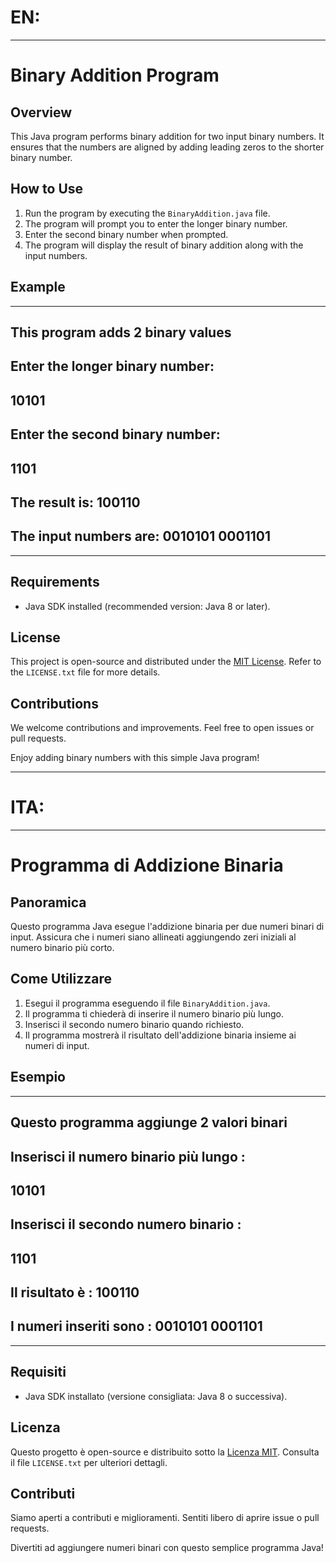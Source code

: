 # EN:
---
# Binary Addition Program

## Overview
This Java program performs binary addition for two input binary numbers. It ensures that the numbers are aligned by adding leading zeros to the shorter binary number.

## How to Use
1. Run the program by executing the `BinaryAddition.java` file.
2. The program will prompt you to enter the longer binary number.
3. Enter the second binary number when prompted.
4. The program will display the result of binary addition along with the input numbers.

## Example
---
This program adds 2 binary values
---
Enter the longer binary number:
---
10101
---
Enter the second binary number:
---
1101
---
The result is: 100110
---
The input numbers are: 0010101 0001101
---
---
## Requirements
- Java SDK installed (recommended version: Java 8 or later).

## License
This project is open-source and distributed under the [MIT License](LICENSE.txt). Refer to the `LICENSE.txt` file for more details.

## Contributions
We welcome contributions and improvements. Feel free to open issues or pull requests.

Enjoy adding binary numbers with this simple Java program!

---
# ITA:
---
# Programma di Addizione Binaria

## Panoramica
Questo programma Java esegue l'addizione binaria per due numeri binari di input. Assicura che i numeri siano allineati aggiungendo zeri iniziali al numero binario più corto.

## Come Utilizzare
1. Esegui il programma eseguendo il file `BinaryAddition.java`.
2. Il programma ti chiederà di inserire il numero binario più lungo.
3. Inserisci il secondo numero binario quando richiesto.
4. Il programma mostrerà il risultato dell'addizione binaria insieme ai numeri di input.

## Esempio
---
Questo programma aggiunge 2 valori binari
---
Inserisci il numero binario più lungo :
---
10101
---
Inserisci il secondo numero binario :
---
1101
---
Il risultato è : 100110
---
I numeri inseriti sono : 0010101 0001101
---
---
## Requisiti
- Java SDK installato (versione consigliata: Java 8 o successiva).

## Licenza
Questo progetto è open-source e distribuito sotto la [Licenza MIT](LICENSE.txt). Consulta il file `LICENSE.txt` per ulteriori dettagli.

## Contributi
Siamo aperti a contributi e miglioramenti. Sentiti libero di aprire issue o pull requests.

Divertiti ad aggiungere numeri binari con questo semplice programma Java!

